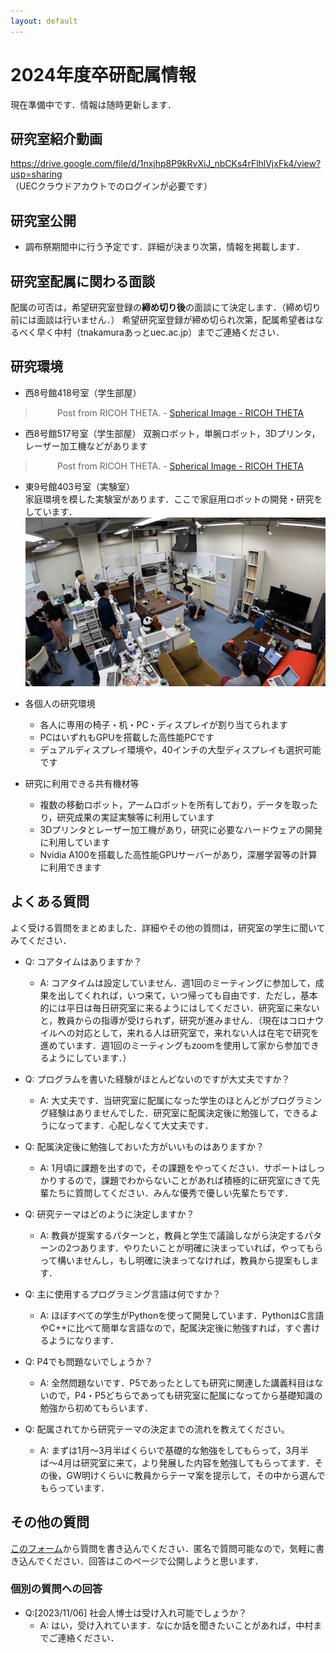 ```yaml
---
layout: default
---
```



# 2024年度卒研配属情報

現在準備中です．情報は随時更新します．

## 研究室紹介動画
https://drive.google.com/file/d/1nxjhp8P9kRvXiJ_nbCKs4rFlhlVjxFk4/view?usp=sharing  
（UECクラウドアカウトでのログインが必要です）

## 研究室公開
- 調布祭期間中に行う予定です．詳細が決まり次第，情報を掲載します．

## 研究室配属に関わる面談
配属の可否は，希望研究室登録の**締め切り後**の面談にて決定します．（締め切り前には面談は行いません．）
希望研究室登録が締め切られ次第，配属希望者はなるべく早く中村（tnakamuraあっとuec.ac.jp）までご連絡ください．


## 研究環境
- 西8号館418号室（学生部屋）
<div align="center">
<blockquote data-width="500" data-height="375" class="ricoh-theta-spherical-image" >Post from RICOH THETA. - <a href="https://theta360.com/s/2rMDTntqBEiVDHaGAxH4u3dlQ" target="_blank">Spherical Image - RICOH THETA</a></blockquote>
<script async src="https://theta360.com/widgets.js" charset="utf-8"></script>  
</div>

- 西8号館517号室（学生部屋）
双腕ロボット，単腕ロボット，3Dプリンタ，レーザー加工機などがあります
<div align="center">
<blockquote data-width="500" data-height="375" class="ricoh-theta-spherical-image" >Post from RICOH THETA. - <a href="https://theta360.com/s/s94HW9yhQlIxvU3Wxh3E5calk" target="_blank">Spherical Image - RICOH THETA</a></blockquote>
<script async src="https://theta360.com/widgets.js" charset="utf-8"></script>  
</div>

- 東9号館403号室（実験室）  
  家庭環境を模した実験室があります．ここで家庭用ロボットの開発・研究をしています．
  <img src="imgs/e9-403.jpg" alt="e9-403" width="500" />

- 各個人の研究環境
  - 各人に専用の椅子・机・PC・ディスプレイが割り当てられます
  - PCはいずれもGPUを搭載した高性能PCです
  - デュアルディスプレイ環境や，40インチの大型ディスプレイも選択可能です

- 研究に利用できる共有機材等
  - 複数の移動ロボット，アームロボットを所有しており，データを取ったり，研究成果の実証実験等に利用しています
  - 3Dプリンタとレーザー加工機があり，研究に必要なハードウェアの開発に利用しています
  - Nvidia A100を搭載した高性能GPUサーバーがあり，深層学習等の計算に利用できます

## よくある質問
よく受ける質問をまとめました．詳細やその他の質問は，研究室の学生に聞いてみてください．

- Q: コアタイムはありますか？
  - A: コアタイムは設定していません．週1回のミーティングに参加して，成果を出してくれれば，いつ来て，いつ帰っても自由です．ただし，基本的には平日は毎日研究室に来るようにはしてください．研究室に来ないと，教員からの指導が受けられず，研究が進みません．（現在はコロナウイルへの対応として，来れる人は研究室で，来れない人は在宅で研究を進めています．週1回のミーティングもzoomを使用して家から参加できるようにしています．） 

- Q: プログラムを書いた経験がほとんどないのですが大丈夫ですか？
  - A: 大丈夫です．当研究室に配属になった学生のほとんどがプログラミング経験はありませんでした．研究室に配属決定後に勉強して，できるようになってます．心配しなくて大丈夫です． 

- Q: 配属決定後に勉強しておいた方がいいものはありますか？
  - A: 1月頃に課題を出すので，その課題をやってください．サポートはしっかりするので，課題でわからないことがあれば積極的に研究室にきて先輩たちに質問してください．みんな優秀で優しい先輩たちです．  

- Q: 研究テーマはどのように決定しますか？
  - A: 教員が提案するパターンと，教員と学生で議論しながら決定するパターンの2つあります．やりたいことが明確に決まっていれば，やってもらって構いませんし，もし明確に決まってなければ，教員から提案もします．

- Q: 主に使用するプログラミング言語は何ですか？
  - A: ほぼすべての学生がPythonを使って開発しています．PythonはC言語やC++に比べて簡単な言語なので，配属決定後に勉強すれば，すぐ書けるようになります． 

- Q: P4でも問題ないでしょうか？
  - A: 全然問題ないです．P5であったとしても研究に関連した講義科目はないので，P4・P5どちらであっても研究室に配属になってから基礎知識の勉強から初めてもらいます． 

- Q: 配属されてから研究テーマの決定までの流れを教えてください。
  - A: まずは1月〜3月半ばくらいで基礎的な勉強をしてもらって，3月半ば〜4月は研究室に来て，より発展した内容を勉強してもらってます．その後，GW明けくらいに教員からテーマ案を提示して，その中から選んでもらっています．

## その他の質問
[このフォーム](https://docs.google.com/forms/d/e/1FAIpQLSfBF4w8d9ai1aQHhxtl4VVyBXuTPOTVfHFOptZMMHPuV6Ecyw/viewform?usp=sf_link
)から質問を書き込んでください．匿名で質問可能なので，気軽に書き込んでください．回答はこのページで公開しようと思います．  

### 個別の質問への回答
- Q:[2023/11/06] 社会人博士は受け入れ可能でしょうか？
  - A: はい，受け入れています．なにか話を聞きたいことがあれば，中村までご連絡ください．
